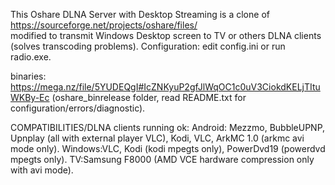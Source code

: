 This Oshare DLNA Server with Desktop Streaming is a clone of https://sourceforge.net/projects/oshare/files/  
modified to transmit Windows Desktop screen to TV or others DLNA clients (solves transcoding problems).
Configuration: edit config.ini or run radio.exe. 


binaries: 
https://mega.nz/file/5YUDEQgI#IcZNKyuP2gfJlWqOC1c0uV3CiokdKELjTItuWKBy-Ec
(oshare_binrelease folder, read README.txt for configuration/errors/diagnostic).

COMPATIBILITIES/DLNA clients running ok:
Android: Mezzmo, BubbleUPNP, Upnplay (all with external player VLC), Kodi, VLC, ArkMC 1.0 (arkmc avi mode only).
Windows:VLC, Kodi (kodi mpegts only), PowerDvd19 (powerdvd mpegts only).
TV:Samsung F8000 (AMD VCE hardware compression only with avi mode).
